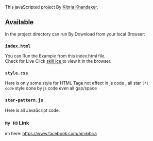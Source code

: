 This javaScripted project By [Kibria Khandaker](http://skillice.com/).

## Available

In the project directory can run By Download from your local Browser:

### `index.html`

You can Run the Example from this index.html file.<br />
Check for Live Click [skill ice ](http://skillice.com/) to view it in the browser.

### `style.css`

Here is only some style for HTML Tage not effect in js code ,  all star ` (*) code ` style done by js code  even all gap/space <br />

### `star-pattern.js`

Here is all JavaScript code.<br />


### `My FB` Link

im here: https://www.facebook.com/amikibria

